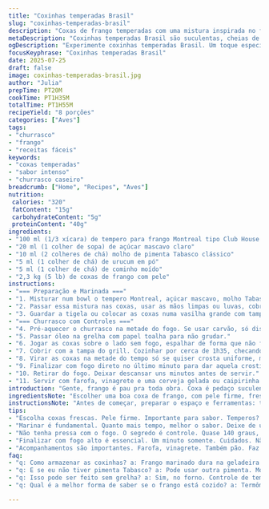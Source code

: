 ```yaml
---
title: "Coxinhas temperadas Brasil"
slug: "coxinhas-temperadas-brasil"
description: "Coxas de frango temperadas com uma mistura inspirada no frango de Montreal mas adaptada ao paladar brasileiro. Açúcar mascavo reduzido, pimenta Tabasco no lugar do Frank’s e substituindo o tempero cajun por urucum e cominho para dar um toque regional. Marinar de um jeito sem pressa, cozinhar na grelha em fogo indireto por quase 2 horas até a carne soltar do osso. Serve 8 pessoas com cerca de 2 coxas cada. Sem glúten, sem lactose e sem ovos. Sabor intenso, textura macia, casquinha crocante na medida. Confere aroma e sabor marcante que lembram churrasco caseiro. Cozinha improvisada, tempero rústico, jeito fácil e sem frescura para reunir a galera."
metaDescription: "Coxinhas temperadas Brasil são suculentas, cheias de sabor. Uma mistura única de temperos que traz intensidade aos seus churrascos."
ogDescription: "Experimente coxinhas temperadas Brasil. Um toque especial da mistura Montreal com o sabor do Brasil. Ideal para seu churrasco."
focusKeyphrase: "Coxinhas temperadas Brasil"
date: 2025-07-25
draft: false
image: coxinhas-temperadas-brasil.jpg
author: "Julia"
prepTime: PT20M
cookTime: PT1H35M
totalTime: PT1H55M
recipeYield: "8 porções"
categories: ["Aves"]
tags:
- "churrasco"
- "frango"
- "receitas fáceis"
keywords:
- "coxas temperadas"
- "sabor intenso"
- "churrasco caseiro"
breadcrumb: ["Home", "Recipes", "Aves"]
nutrition: 
 calories: "320"
 fatContent: "15g"
 carbohydrateContent: "5g"
 proteinContent: "40g"
ingredients:
- "100 ml (1/3 xícara) de tempero para frango Montreal tipo Club House revisado"
- "20 ml (1 colher de sopa) de açúcar mascavo claro"
- "10 ml (2 colheres de chá) molho de pimenta Tabasco clássico"
- "5 ml (1 colher de chá) de urucum em pó"
- "5 ml (1 colher de chá) de cominho moído"
- "2,3 kg (5 lb) de coxas de frango com pele"
instructions:
- "=== Preparação e Marinada ==="
- "1. Misturar num bowl o tempero Montreal, açúcar mascavo, molho Tabasco, urucum e cominho até ficar homogêneo."
- "2. Passar essa mistura nas coxas, usar as mãos limpas ou luvas, cobrir tudo de tempero, sem dó."
- "3. Guardar a tigela ou colocar as coxas numa vasilha grande com tampa. Levar à geladeira e deixar marinar por no mínimo 14 horas, pode ser até 18 para um efeito mais potente."
- "=== Churrasco com Controles ==="
- "4. Pré-aquecer o churrasco na metade do fogo. Se usar carvão, só distribuir o braseiro de um lado para cozinhar por indireto."
- "5. Passar óleo na grelha com papel toalha para não grudar."
- "6. Jogar as coxas sobre o lado sem fogo, espalhar de forma que não fiquem coladas."
- "7. Cobrir com a tampa do grill. Cozinhar por cerca de 1h35, checando temperatura ambiente perto de 140ºC. Importante manter fogo baixo para não queimar tempero e deixar a carne suculenta."
- "8. Virar as coxas na metade do tempo só se quiser crosta uniforme, mas não é obrigatório."
- "9. Finalizar com fogo direto no último minuto para dar aquela crostinha, mas cuidado para não queimar."
- "10. Retirar do fogo. Deixar descansar uns minutos antes de servir."
- "11. Servir com farofa, vinagrete e uma cerveja gelada ou caipirinha."
introduction: "Gente, frango é pau pra toda obra. Coxa é pedaço suculento, com osso pra dar aquele sabor e pele que vira capa crocante depois de um tempo no fogo. Aqui a mistura de temperos vai longe, tipo um churrasco de quintal, mas com estilo. Montreal? Sim, mas dou uma brasileira na mistura, pinga pimenta Tabasco, mexo um pouco no açúcar para não ficar enjoativo. Se deixar de um dia pro outro, a gente ganha uma intensidade no sabor que atravessa o paladar. Assar na churrasqueira em fogo brando, só de braseiro de um lado. Vai, espera e sai uma carne que quase desmancha no garfo. Complicado é controlar a temperatura, coisa que brasileiro médio faz no olhômetro, mas aqui recomendo cerca de 140 graus. Manter calor constante. Tem rebelde que quer virar mil vezes, mas vez ou outra só tá bom. Depois dá aquele toque forte no fim pra crocante e sabor defumado. Em volta, farofa? Vinagrete? Manguita? Cada um com sua história. Mas a estrela é a coxa com tempero forte, por pura combinação de sabores que não pede mais nada. Simples e com sabor carregado na pele. Ideal pra juntar a galera, abrir uma gelada e esquecer o relógio."
ingredientsNote: "Escolher uma boa coxa de frango, com pele firme, fresco. Pele é que dá sabor, gente. Temperos podem ser ajustados, se curtir mais ardido, aumenta pimenta. Urucum substitui aquele tempero cajun do original, conferindo cor e sabor que a gente conhece. Açúcar mascavo reduz um pouco para não ficar doce demais, só aquele toque pra fechar o sabor, combinado com o molho Tabasco que puxa ardência e acidez. Tudo junto cria camadas de sabor distintas. Se quiser, pode adicionar um pouco de alho em pó, mas não precisa complicar. Importante aplicar a mistura por toda a coxa, inclusive por baixo da pele – isso faz a diferença na textura e sabor. Marinar é passo sagrado, interferindo direto no resultado final. Não menosprezar o frio para descanso, ajuda na penetração do tempero e na maciez. No preparo, usar grelha untada para evitar que carne grude e pele rasgue, política do churrasco é facilitar pra não ter dor de cabeça depois."
instructionsNote: "Antes de começar, preparar o espaço e ferramentas: ter a churrasqueira pronta pra controlar fogo. O segredo aqui é a paciência e o fogo brando por mais de uma hora e meia. Não acelerar. Cozinhar na seção sem fogo da grelha evita queimadura na superfície, mantendo a carne macia e soltando aroma por igual. Virar pode ocorrer na metade do tempo, mas só se a intenção for deixar crosta uniforme, senão pode mexer menos, deixar o trabalho do calor fazer efeito. Usar termômetro se possível, para garantir que a temperatura fique perto de 140ºC. Nos últimos minutos, fogo forte no lado oposto para dar aquela crosta que encanta. Retirar, deixar descansar uns minutos antes de cortar para garantir suculência. No churrasco brasileiro, acompanhar pratos simples, farofa, vinagrete, pão. Simples, direto, resultado controlado. Garantia de coxa que se desmancha, crocante na medida e com sabor marcante do tempero que mistura ingredientes canadenses à brasilidade."
tips:
- "Escolha coxas frescas. Pele firme. Importante para sabor. Temperos? Pode ajustar. Aumentar pimenta se curtir ardido. Urucum traz cor."
- "Marinar é fundamental. Quanto mais tempo, melhor o sabor. Deixe de um dia para o outro. Isso muda tudo. Joga intensidade até sua carne."
- "Não tenha pressa com o fogo. O segredo é controle. Quase 140 graus, bem suave. Mantém suculência. Virar a coxa? Só vez ou outra, se quiser."
- "Finalizar com fogo alto é essencial. Um minuto somente. Cuidados. Não deixar queimar. Quer crosta? É nesse momento que acontece."
- "Acompanhamentos são importantes. Farofa, vinagrete. Também pão. Faz a diferença na hora de servir. Cada um tem seu jeito, mas é sempre bom."
faq:
- "q: Como armazenar as coxinhas? a: Frango marinado dura na geladeira por até 3 dias. Pode congelar. Cuidados com a temperatura. Descongelar na geladeira sempre."
- "q: E se eu não tiver pimenta Tabasco? a: Pode usar outra pimenta. Molho de sua escolha. Mas Tabasco adiciona acidez. Se não tem, capriche na escolhida."
- "q: Isso pode ser feito sem grelha? a: Sim, no forno. Controle de temperatura mais fácil. Fogo baixo, e cobre com papel alumínio. Resultados diferentes, mas bons."
- "q: Qual é a melhor forma de saber se o frango está cozido? a: Termômetro é seu amigo. 75 graus no centro da carne. Mas, se não tem, olhe a textura. Suculência é sinal."

---
```


